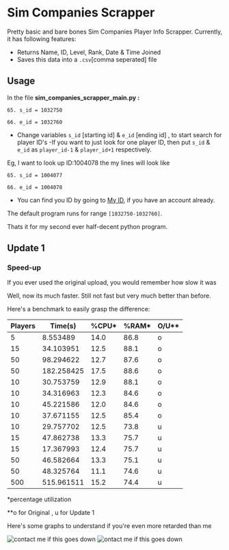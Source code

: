  # Sim Companies Scrapper
Pretty basic and bare bones Sim Companies Player Info Scrapper.
Currently, it has following features:
- Returns Name, ID, Level, Rank, Date & Time Joined
- Saves this data into a `.csv`[comma seperated] file

## Usage
In the file **sim_companies_scrapper_main.py :** 

`65. s_id = 1032750`

`66. e_id = 1032760`

- Change variables `s_id`  [starting id] & `e_id` [ending id] , to start search for player ID's
-If you want to just look for one player ID, then put `s_id` & `e_id` as `player_id-1` & `player_id+1` respectively.

Eg, I want to look up ID:1004078 the my lines will look like

`65. s_id = 1004077`

`66. e_id = 1004078`

-  You can find you ID by going to [My ID](https://www.simcompanies.com/api/v2/players/me/ "My ID"), if you have an account already.

The default program runs for  range `[1032750-1032760]`.

Thats it for  my second ever half-decent python program.

## Update 1

### Speed-up

If you ever used the original upload, you would remember how slow it was

Well, now its much faster. Still not fast but very much better than before.

Here's a benchmark to easily grasp the difference:

| Players | Time(s) | %CPU* | %RAM* | O/U** |
| ----- | ----- | ----- | ----- | ------ |
| 5 |8.553489 | 14.0| 86.8| o |
| 15 |34.103951 | 12.5 | 88.1 | o |
| 50 | 98.294622 | 12.7 | 87.6 | o |
|50|182.258425|17.5|88.6|o
|10|30.753759|12.9|88.1|o
|10|34.316963|12.3|84.6|o
|10|45.221586|12.0|84.6|o
|10|37.671155|12.5|85.4|o
|10|29.757702|12.5|73.8|u
|15|47.862738|13.3|75.7|u
|15|17.367993|12.4|75.7|u
|50|46.582664|13.3|75.1|u
|50|48.325764|11.1|74.6|u
|500|515.961511|15.2|74.4|u

*percentage utilization

**o for Original , u for Update 1

Here's some graphs to understand if you're even more retarded than me

![contact me if this goes down](https://i.imgur.com/SrAJ0Un.png) ![ontact me if this goes down](https://i.imgur.com/WHwzLo9.png) 

